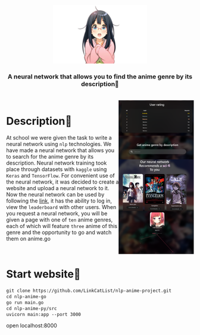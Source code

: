 <div align="center">
<img src="https://github.com/LinkCatList/nlp-anime-project/blob/main/pic/tyano4ka.png" width="50%">

### **A neural network that allows you to find the anime genre by its description🌸**
<br>
</div>
<img src="https://github.com/LinkCatList/nlp-anime-project/blob/main/pic/veryImportant.png" width="40%" align="right">

# Description🌸

At school we were given the task to write a neural network using `nlp` technologies. We have made a neural network that allows you to search for the anime genre by its description.
Neural network training took place through datasets with `kaggle` using `Keras` and `TensorFlow`. For convenient use of the neural network, it was decided to create a website and upload a neural network to it. Now the neural network can be used by following the [link](https://arbuz.stevedoh.com/), it has the ability to log in, view the `leaderboard` with other users. When you request a neural network, you will be given a page with one of `ten` anime genres, each of which will feature `three` anime of this genre and the opportunity to go and watch them on anime.go

<br>

# Start website🌸
```
git clone https://github.com/LinkCatList/nlp-anime-project.git
cd nlp-anime-go 
go run main.go
cd nlp-anime-py/src
uvicorn main:app --port 3000
```
open localhost:8000
